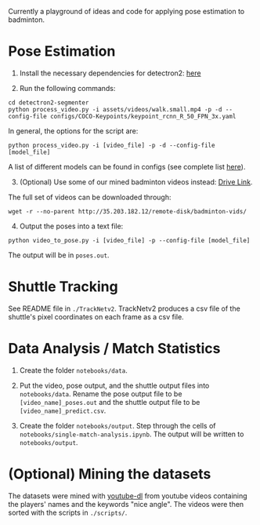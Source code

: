 Currently a playground of ideas and code for applying pose estimation to badminton.

# Pose Estimation

1. Install the necessary dependencies for detectron2: [here](https://github.com/facebookresearch/detectron2/blob/master/INSTALL.md)

2. Run the following commands:
```
cd detectron2-segmenter
python process_video.py -i assets/videos/walk.small.mp4 -p -d --config-file configs/COCO-Keypoints/keypoint_rcnn_R_50_FPN_3x.yaml
```

In general, the options for the script are:
```
python process_video.py -i [video_file] -p -d --config-file [model_file]
```
A list of different models can be found in configs (see complete list [here](https://github.com/facebookresearch/detectron2/blob/master/MODEL_ZOO.md)).

3. (Optional) Use some of our mined badminton videos instead: [Drive Link](https://drive.google.com/file/d/17CcjALOAl51mmlUmV5qw7KFJreWvz4RV/view?usp=sharing).

The full set of videos can be downloaded through:
```
wget -r --no-parent http://35.203.182.12/remote-disk/badminton-vids/
```

4. Output the poses into a text file:
```
python video_to_pose.py -i [video_file] -p --config-file [model_file]
```
The output will be in `poses.out`.

# Shuttle Tracking

See README file in `./TrackNetv2`. TrackNetv2 produces a csv file of the shuttle's pixel coordinates on each frame as a csv file.

# Data Analysis / Match Statistics

1. Create the folder `notebooks/data`.

2. Put the video, pose output, and the shuttle output files into `notebooks/data`. Rename the pose output file to be `[video_name]_poses.out` and the shuttle output file to be `[video_name]_predict.csv`.

3. Create the folder `notebooks/output`. Step through the cells of `notebooks/single-match-analysis.ipynb`. The output will be written to `notebooks/output`.

# (Optional) Mining the datasets

The datasets were mined with [youtube-dl](https://ytdl-org.github.io/youtube-dl/index.html) from youtube videos containing the players' names and the keywords "nice angle". The videos were then sorted with the scripts in `./scripts/`.
